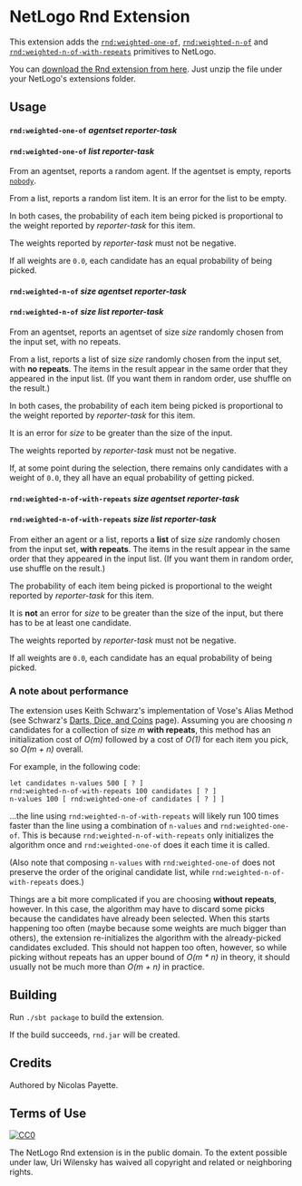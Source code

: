 # NetLogo Rnd Extension

This extension adds the [`rnd:weighted-one-of`](#rndweighted-one-of--agentset-reporter-task), [`rnd:weighted-n-of`](#rndweighted-n-of-size-agentset-reporter-task) and [`rnd:weighted-n-of-with-repeats`](#rndweighted-n-of-with-repeats-size-agentset-reporter-task) primitives to NetLogo.

You can [download the Rnd extension from here](https://github.com/NetLogo/Rnd-Extension/releases). Just unzip the file under your NetLogo's extensions folder.

## Usage

#### `rnd:weighted-one-of`  _agentset_ _reporter-task_
#### `rnd:weighted-one-of`  _list_ _reporter-task_

From an agentset, reports a random agent. If the agentset is empty, reports [`nobody`](http://ccl.northwestern.edu/netlogo/docs/dictionary.html#nobody).

From a list, reports a random list item. It is an error for the list to be empty.

In both cases, the probability of each item being picked is proportional to the weight reported by _reporter-task_ for this item.

The weights reported by _reporter-task_ must not be negative.

If all weights are `0.0`, each candidate has an equal probability of being picked.

#### `rnd:weighted-n-of` _size_ _agentset_ _reporter-task_
#### `rnd:weighted-n-of` _size_ _list_ _reporter-task_

From an agentset, reports an agentset of size _size_ randomly chosen from the input set, with no repeats.

From a list, reports a list of size _size_ randomly chosen from the input set, with **no repeats**. The items in the result appear in the same order that they appeared in the input list. (If you want them in random order, use shuffle on the result.)

In both cases, the probability of each item being picked is proportional to the weight reported by _reporter-task_ for this item.

It is an error for _size_ to be greater than the size of the input.

The weights reported by _reporter-task_ must not be negative.

If, at some point during the selection, there remains only candidates with a weight of `0.0`, they all have an equal probability of getting picked.

#### `rnd:weighted-n-of-with-repeats` _size_ _agentset_ _reporter-task_
#### `rnd:weighted-n-of-with-repeats` _size_ _list_ _reporter-task_

From either an agent or a list, reports a **list** of size _size_ randomly chosen from the input set, **with repeats**. The items in the result appear in the same order that they appeared in the input list. (If you want them in random order, use shuffle on the result.)

The probability of each item being picked is proportional to the weight reported by _reporter-task_ for this item.

It is **not** an error for _size_ to be greater than the size of the input, but there has to be at least one candidate.

The weights reported by _reporter-task_ must not be negative.

If all weights are `0.0`, each candidate has an equal probability of being picked.

### A note about performance

The extension uses Keith Schwarz's implementation of Vose's Alias Method (see Schwarz's [Darts, Dice, and Coins](http://www.keithschwarz.com/darts-dice-coins/) page). Assuming you are choosing _n_ candidates for a collection of size _m_ **with repeats**, this method has an initialization cost of _O(m)_ followed by a cost of _O(1)_ for each item you pick, so _O(m + n)_ overall.

For example, in the following code:

    let candidates n-values 500 [ ? ]
    rnd:weighted-n-of-with-repeats 100 candidates [ ? ]
    n-values 100 [ rnd:weighted-one-of candidates [ ? ] ]

...the line using `rnd:weighted-n-of-with-repeats` will likely run 100 times faster than the line using a combination of `n-values` and `rnd:weighted-one-of`. This is because `rnd:weighted-n-of-with-repeats` only initializes the algorithm once and `rnd:weighted-one-of` does it each time it is called.

(Also note that composing `n-values` with `rnd:weighted-one-of` does not preserve the order of the original candidate list, while `rnd:weighted-n-of-with-repeats` does.)

Things are a bit more complicated if you are choosing **without repeats**, however. In this case, the algorithm may have to discard some picks because the candidates have already been selected. When this starts happening too often (maybe because some weights are much bigger than others), the extension re-initializes the algorithm with the already-picked candidates excluded. This should not happen too often, however, so while picking without repeats has an upper bound of _O(m * n)_ in theory, it should usually not be much more than _O(m + n)_ in practice.

## Building

Run `./sbt package` to build the extension.

If the build succeeds, `rnd.jar` will be created.

## Credits

Authored by Nicolas Payette.

## Terms of Use

[![CC0](http://i.creativecommons.org/p/zero/1.0/88x31.png)](http://creativecommons.org/publicdomain/zero/1.0/)

The NetLogo Rnd extension is in the public domain. To the extent possible under law, Uri Wilensky has waived all copyright and related or neighboring rights.
